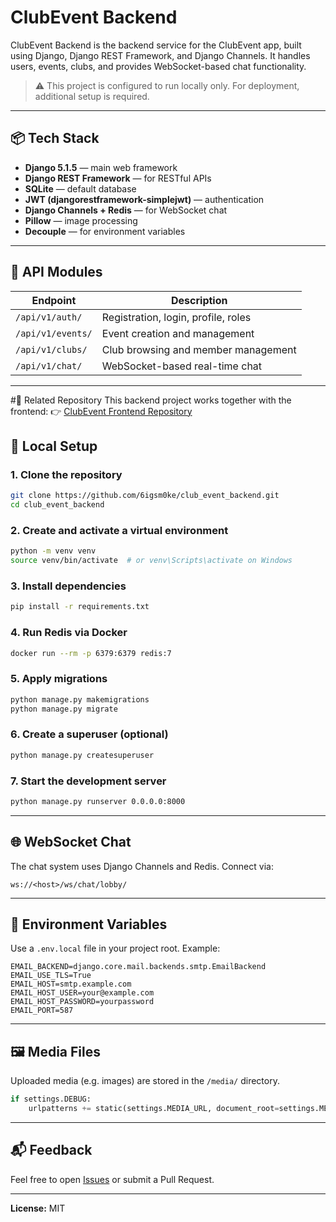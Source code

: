 # ClubEvent Backend

ClubEvent Backend is the backend service for the ClubEvent app, built using Django, Django REST Framework, and Django Channels. It handles users, events, clubs, and provides WebSocket-based chat functionality.
> ⚠️ This project is configured to run locally only. For deployment, additional setup is required.
---

## 📦 Tech Stack

* **Django 5.1.5** — main web framework
* **Django REST Framework** — for RESTful APIs
* **SQLite** — default database
* **JWT (djangorestframework-simplejwt)** — authentication
* **Django Channels + Redis** — for WebSocket chat
* **Pillow** — image processing
* **Decouple** — for environment variables

---

## 📁 API Modules

| Endpoint          | Description                         |
| ----------------- | ----------------------------------- |
| `/api/v1/auth/`   | Registration, login, profile, roles |
| `/api/v1/events/` | Event creation and management       |
| `/api/v1/clubs/`  | Club browsing and member management |
| `/api/v1/chat/`   | WebSocket-based real-time chat      |

---

#🔗 Related Repository
This backend project works together with the frontend: 👉 [ClubEvent Frontend Repository](https://github.com/6igsm0ke/club_event_frontend)

## 🚀 Local Setup

### 1. Clone the repository

```bash
git clone https://github.com/6igsm0ke/club_event_backend.git
cd club_event_backend
```

### 2. Create and activate a virtual environment

```bash
python -m venv venv
source venv/bin/activate  # or venv\Scripts\activate on Windows
```

### 3. Install dependencies

```bash
pip install -r requirements.txt
```

### 4. Run Redis via Docker

```bash
docker run --rm -p 6379:6379 redis:7
```

### 5. Apply migrations

```bash
python manage.py makemigrations
python manage.py migrate
```

### 6. Create a superuser (optional)

```bash
python manage.py createsuperuser
```

### 7. Start the development server

```bash
python manage.py runserver 0.0.0.0:8000
```

---

## 🌐 WebSocket Chat

The chat system uses Django Channels and Redis. Connect via:

```
ws://<host>/ws/chat/lobby/
```

---

## 🔐 Environment Variables

Use a `.env.local` file in your project root. Example:

```env
EMAIL_BACKEND=django.core.mail.backends.smtp.EmailBackend
EMAIL_USE_TLS=True
EMAIL_HOST=smtp.example.com
EMAIL_HOST_USER=your@example.com
EMAIL_HOST_PASSWORD=yourpassword
EMAIL_PORT=587
```

---

## 🖼️ Media Files

Uploaded media (e.g. images) are stored in the `/media/` directory.

```python
if settings.DEBUG:
    urlpatterns += static(settings.MEDIA_URL, document_root=settings.MEDIA_ROOT)
```

---

## 📬 Feedback

Feel free to open [Issues](https://github.com/your-6igsm0k3/club_event_backend/issues) or submit a Pull Request.

---

**License:** MIT
